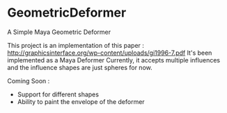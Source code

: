 # GeometricDeformer
A Simple Maya Geometric Deformer

This project is an implementation of this paper : http://graphicsinterface.org/wp-content/uploads/gi1996-7.pdf
It's been implemented as a Maya Deformer
Currently, it accepts multiple influences and the influence shapes are just spheres for now. 

Coming Soon : 
* Support for different shapes 
* Ability to paint the envelope of the deformer 
